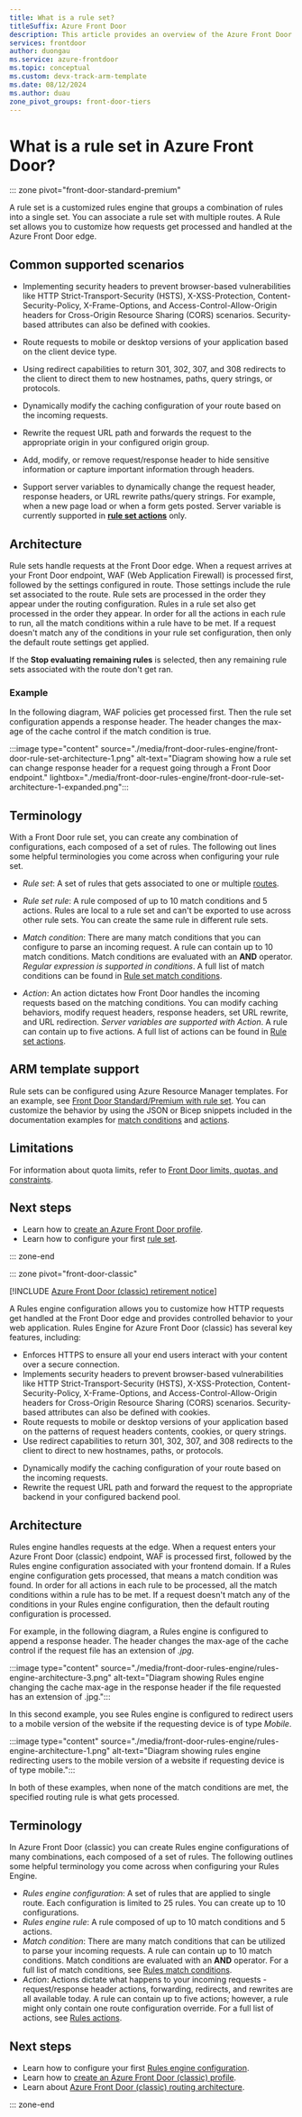 ```yaml
---
title: What is a rule set?
titleSuffix: Azure Front Door
description: This article provides an overview of the Azure Front Door Rule sets feature.
services: frontdoor
author: duongau
ms.service: azure-frontdoor
ms.topic: conceptual
ms.custom: devx-track-arm-template
ms.date: 08/12/2024
ms.author: duau
zone_pivot_groups: front-door-tiers
---
```


# What is a rule set in Azure Front Door? 

::: zone pivot="front-door-standard-premium"

A rule set is a customized rules engine that groups a combination of rules into a single set. You can associate a rule set with multiple routes. A Rule set allows you to customize how requests get processed and handled at the Azure Front Door edge.

## Common supported scenarios

* Implementing security headers to prevent browser-based vulnerabilities like HTTP Strict-Transport-Security (HSTS), X-XSS-Protection, Content-Security-Policy, X-Frame-Options, and Access-Control-Allow-Origin headers for Cross-Origin Resource Sharing (CORS) scenarios. Security-based attributes can also be defined with cookies.

* Route requests to mobile or desktop versions of your application based on the client device type.

* Using redirect capabilities to return 301, 302, 307, and 308 redirects to the client to direct them to new hostnames, paths, query strings, or protocols.

* Dynamically modify the caching configuration of your route based on the incoming requests.

* Rewrite the request URL path and forwards the request to the appropriate origin in your configured origin group.

* Add, modify, or remove request/response header to hide sensitive information or capture important information through headers.

* Support server variables to dynamically change the request header, response headers, or URL rewrite paths/query strings. For example, when a new page load or when a form gets posted. Server variable is currently supported in **[rule set actions](front-door-rules-engine-actions.md)** only.

## Architecture

Rule sets handle requests at the Front Door edge. When a request arrives at your Front Door endpoint, WAF (Web Application Firewall) is processed first, followed by the settings configured in route. Those settings include the rule set associated to the route. Rule sets are processed in the order they appear under the routing configuration. Rules in a rule set also get processed in the order they appear. In order for all the actions in each rule to run, all the match conditions within a rule have to be met. If a request doesn't match any of the conditions in your rule set configuration, then only the default route settings get applied.

If the **Stop evaluating remaining rules** is selected, then any remaining rule sets associated with the route don't get ran.  

### Example

In the following diagram, WAF policies get processed first. Then the rule set configuration appends a response header. The header changes the max-age of the cache control if the match condition is true.

:::image type="content" source="./media/front-door-rules-engine/front-door-rule-set-architecture-1.png" alt-text="Diagram showing how a rule set can change response header for a request going through a Front Door endpoint." lightbox="./media/front-door-rules-engine/front-door-rule-set-architecture-1-expanded.png":::

## Terminology

With a Front Door rule set, you can create any combination of configurations, each composed of a set of rules. The following out lines some helpful terminologies you come across when configuring your rule set.

* *Rule set*: A set of rules that gets associated to one or multiple [routes](front-door-route-matching.md).

* *Rule set rule*: A rule composed of up to 10 match conditions and 5 actions. Rules are local to a rule set and can't be exported to use across other rule sets. You can create the same rule in different rule sets.

* *Match condition*: There are many match conditions that you can configure to parse an incoming request. A rule can contain up to 10 match conditions. Match conditions are evaluated with an **AND** operator. *Regular expression is supported in conditions*. A full list of match conditions can be found in [Rule set match conditions](rules-match-conditions.md).

* *Action*: An action dictates how Front Door handles the incoming requests based on the matching conditions. You can modify caching behaviors, modify request headers, response headers, set URL rewrite, and URL redirection. *Server variables are supported with Action*. A rule can contain up to five actions. A full list of actions can be found in [Rule set actions](front-door-rules-engine-actions.md).

## ARM template support

Rule sets can be configured using Azure Resource Manager templates. For an example, see [Front Door Standard/Premium with rule set](https://github.com/Azure/azure-quickstart-templates/tree/master/quickstarts/microsoft.cdn/front-door-standard-premium-rule-set). You can customize the behavior by using the JSON or Bicep snippets included in the documentation examples for [match conditions](rules-match-conditions.md) and [actions](front-door-rules-engine-actions.md).

## Limitations

For information about quota limits, refer to [Front Door limits, quotas, and constraints](../azure-resource-manager/management/azure-subscription-service-limits.md#azure-front-door-standard-and-premium-service-limits).

## Next steps

* Learn how to [create an Azure Front Door profile](create-front-door-portal.md).
* Learn how to configure your first [rule set](standard-premium/how-to-configure-rule-set.md).

::: zone-end

::: zone pivot="front-door-classic"

[!INCLUDE [Azure Front Door (classic) retirement notice](../../includes/front-door-classic-retirement.md)]

A Rules engine configuration allows you to customize how HTTP requests get handled at the Front Door edge and provides controlled behavior to your web application. Rules Engine for Azure Front Door (classic) has several key features, including:

* Enforces HTTPS to ensure all your end users interact with your content over a secure connection.
* Implements security headers to prevent browser-based vulnerabilities like HTTP Strict-Transport-Security (HSTS), X-XSS-Protection, Content-Security-Policy, X-Frame-Options, and Access-Control-Allow-Origin headers for Cross-Origin Resource Sharing (CORS) scenarios. Security-based attributes can also be defined with cookies.
* Route requests to mobile or desktop versions of your application based on the patterns of request headers contents, cookies, or query strings.
* Use redirect capabilities to return 301, 302, 307, and 308 redirects to the client to direct to new hostnames, paths, or protocols.
- Dynamically modify the caching configuration of your route based on the incoming requests.
- Rewrite the request URL path and forward the request to the appropriate backend in your configured backend pool.

## Architecture 

Rules engine handles requests at the edge. When a request enters your Azure Front Door (classic) endpoint, WAF is processed first, followed by the Rules engine configuration associated with your frontend domain. If a Rules engine configuration gets processed, that means a match condition was found. In order for all actions in each rule to be processed, all the match conditions within a rule has to be met. If a request doesn't match any of the conditions in your Rules engine configuration, then the default routing configuration is processed. 

For example, in the following diagram, a Rules engine is configured to append a response header. The header changes the max-age of the cache control if the request file has an extension of *.jpg*. 

:::image type="content" source="./media/front-door-rules-engine/rules-engine-architecture-3.png" alt-text="Diagram showing Rules engine changing the cache max-age in the response header if the file requested has an extension of .jpg.":::

In this second example, you see Rules engine is configured to redirect users to a mobile version of the website if the requesting device is of type *Mobile*.

:::image type="content" source="./media/front-door-rules-engine/rules-engine-architecture-1.png" alt-text="Diagram showing rules engine redirecting users to the mobile version of a website if requesting device is of type mobile.":::

In both of these examples, when none of the match conditions are met, the specified routing rule is what gets processed. 

## Terminology 

In Azure Front Door (classic) you can create Rules engine configurations of many combinations, each composed of a set of rules. The following outlines some helpful terminology you come across when configuring your Rules Engine. 

- *Rules engine configuration*: A set of rules that are applied to single route. Each configuration is limited to 25 rules. You can create up to 10 configurations. 
- *Rules engine rule*: A rule composed of up to 10 match conditions and 5 actions.
- *Match condition*: There are many match conditions that can be utilized to parse your incoming requests. A rule can contain up to 10 match conditions. Match conditions are evaluated with an **AND** operator. For a full list of match conditions, see [Rules match conditions](rules-match-conditions.md). 
- *Action*: Actions dictate what happens to your incoming requests - request/response header actions, forwarding, redirects, and rewrites are all available today. A rule can contain up to five actions; however, a rule might only contain one route configuration override. For a full list of actions, see [Rules actions](front-door-rules-engine-actions.md).

## Next steps

- Learn how to configure your first [Rules engine configuration](front-door-tutorial-rules-engine.md). 
- Learn how to [create an Azure Front Door (classic) profile](quickstart-create-front-door.md).
- Learn about [Azure Front Door (classic) routing architecture](front-door-routing-architecture.md).

::: zone-end
